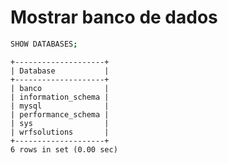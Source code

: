 # Mostrar banco de dados

```bash
SHOW DATABASES;
```
    +--------------------+
    | Database           |
    +--------------------+
    | banco              |
    | information_schema |
    | mysql              |
    | performance_schema |
    | sys                |
    | wrfsolutions       |
    +--------------------+
    6 rows in set (0.00 sec)
